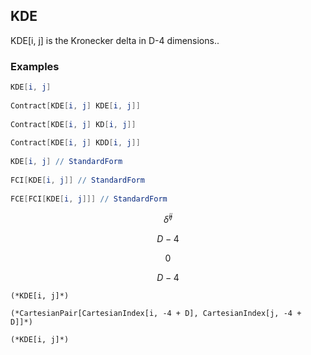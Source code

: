 ##  KDE 

KDE[i, j]  is the Kronecker delta in D-4 dimensions..

###  Examples 

```mathematica
KDE[i, j] 
 
Contract[KDE[i, j] KDE[i, j]] 
 
Contract[KDE[i, j] KD[i, j]] 
 
Contract[KDE[i, j] KDD[i, j]] 
 
KDE[i, j] // StandardForm 
 
FCI[KDE[i, j]] // StandardForm 
 
FCE[FCI[KDE[i, j]]] // StandardForm
```

$$\hat{\delta }^{ij}$$

$$D-4$$

$$0$$

$$D-4$$

```
(*KDE[i, j]*)

(*CartesianPair[CartesianIndex[i, -4 + D], CartesianIndex[j, -4 + D]]*)

(*KDE[i, j]*)
```